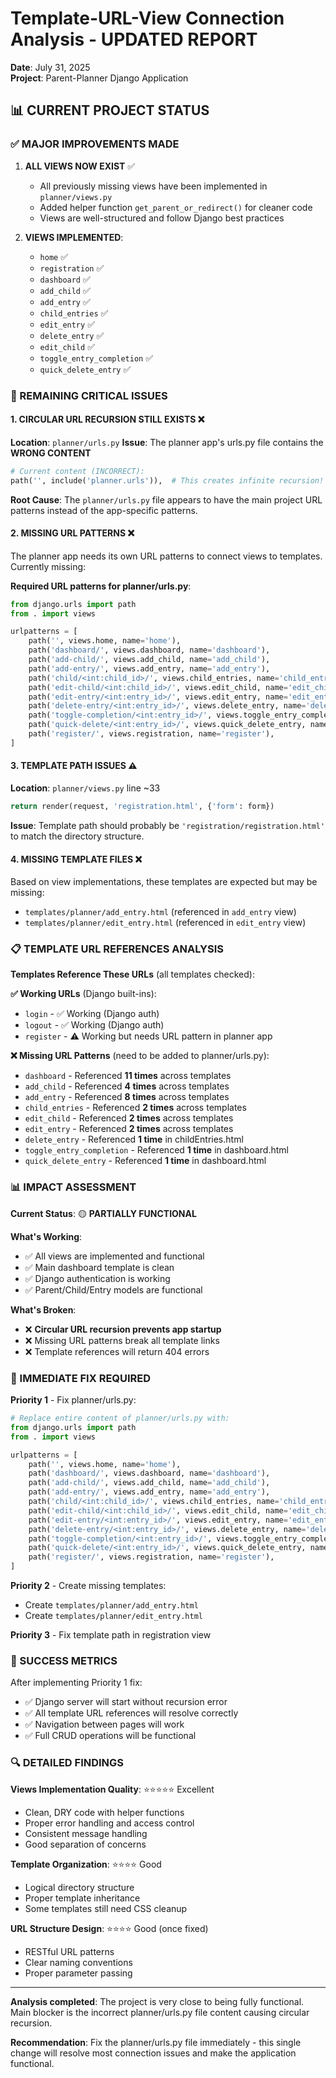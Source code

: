 # Template-URL-View Connection Analysis - UPDATED REPORT
**Date**: July 31, 2025  
**Project**: Parent-Planner Django Application  

## 📊 CURRENT PROJECT STATUS

### ✅ MAJOR IMPROVEMENTS MADE

1. **ALL VIEWS NOW EXIST** ✅
   - All previously missing views have been implemented in `planner/views.py`
   - Added helper function `get_parent_or_redirect()` for cleaner code
   - Views are well-structured and follow Django best practices

2. **VIEWS IMPLEMENTED**:
   - `home` ✅
   - `registration` ✅ 
   - `dashboard` ✅
   - `add_child` ✅
   - `add_entry` ✅
   - `child_entries` ✅
   - `edit_entry` ✅
   - `delete_entry` ✅
   - `edit_child` ✅
   - `toggle_entry_completion` ✅
   - `quick_delete_entry` ✅

### 🚨 REMAINING CRITICAL ISSUES

#### 1. CIRCULAR URL RECURSION STILL EXISTS ❌
**Location**: `planner/urls.py` 
**Issue**: The planner app's urls.py file contains the **WRONG CONTENT**
```python
# Current content (INCORRECT):
path('', include('planner.urls')),  # This creates infinite recursion!
```
**Root Cause**: The `planner/urls.py` file appears to have the main project URL patterns instead of the app-specific patterns.

#### 2. MISSING URL PATTERNS ❌
The planner app needs its own URL patterns to connect views to templates. Currently missing:

**Required URL patterns for planner/urls.py**:
```python
from django.urls import path
from . import views

urlpatterns = [
    path('', views.home, name='home'),
    path('dashboard/', views.dashboard, name='dashboard'),
    path('add-child/', views.add_child, name='add_child'),
    path('add-entry/', views.add_entry, name='add_entry'),
    path('child/<int:child_id>/', views.child_entries, name='child_entries'),
    path('edit-child/<int:child_id>/', views.edit_child, name='edit_child'),
    path('edit-entry/<int:entry_id>/', views.edit_entry, name='edit_entry'),
    path('delete-entry/<int:entry_id>/', views.delete_entry, name='delete_entry'),
    path('toggle-completion/<int:entry_id>/', views.toggle_entry_completion, name='toggle_entry_completion'),
    path('quick-delete/<int:entry_id>/', views.quick_delete_entry, name='quick_delete_entry'),
    path('register/', views.registration, name='register'),
]
```

#### 3. TEMPLATE PATH ISSUES ⚠️
**Location**: `planner/views.py` line ~33
```python
return render(request, 'registration.html', {'form': form})
```
**Issue**: Template path should probably be `'registration/registration.html'` to match the directory structure.

#### 4. MISSING TEMPLATE FILES ❌
Based on view implementations, these templates are expected but may be missing:
- `templates/planner/add_entry.html` (referenced in `add_entry` view)
- `templates/planner/edit_entry.html` (referenced in `edit_entry` view)

### 📋 TEMPLATE URL REFERENCES ANALYSIS

**Templates Reference These URLs** (all templates checked):

**✅ Working URLs** (Django built-ins):
- `login` - ✅ Working (Django auth)
- `logout` - ✅ Working (Django auth)  
- `register` - ⚠️ Working but needs URL pattern in planner app

**❌ Missing URL Patterns** (need to be added to planner/urls.py):
- `dashboard` - Referenced **11 times** across templates
- `add_child` - Referenced **4 times** across templates
- `add_entry` - Referenced **8 times** across templates
- `child_entries` - Referenced **2 times** across templates  
- `edit_child` - Referenced **2 times** across templates
- `edit_entry` - Referenced **2 times** across templates
- `delete_entry` - Referenced **1 time** in childEntries.html
- `toggle_entry_completion` - Referenced **1 time** in dashboard.html
- `quick_delete_entry` - Referenced **1 time** in dashboard.html


### 📊 IMPACT ASSESSMENT

**Current Status**: 🟡 **PARTIALLY FUNCTIONAL**

**What's Working**:
- ✅ All views are implemented and functional
- ✅ Main dashboard template is clean
- ✅ Django authentication is working
- ✅ Parent/Child/Entry models are functional

**What's Broken**:
- ❌ **Circular URL recursion prevents app startup**
- ❌ Missing URL patterns break all template links
- ❌ Template references will return 404 errors

### 🔧 IMMEDIATE FIX REQUIRED

**Priority 1** - Fix planner/urls.py:
```python
# Replace entire content of planner/urls.py with:
from django.urls import path
from . import views

urlpatterns = [
    path('', views.home, name='home'),
    path('dashboard/', views.dashboard, name='dashboard'), 
    path('add-child/', views.add_child, name='add_child'),
    path('add-entry/', views.add_entry, name='add_entry'),
    path('child/<int:child_id>/', views.child_entries, name='child_entries'),
    path('edit-child/<int:child_id>/', views.edit_child, name='edit_child'),
    path('edit-entry/<int:entry_id>/', views.edit_entry, name='edit_entry'),
    path('delete-entry/<int:entry_id>/', views.delete_entry, name='delete_entry'),
    path('toggle-completion/<int:entry_id>/', views.toggle_entry_completion, name='toggle_entry_completion'),
    path('quick-delete/<int:entry_id>/', views.quick_delete_entry, name='quick_delete_entry'),
    path('register/', views.registration, name='register'),
]
```

**Priority 2** - Create missing templates:
- Create `templates/planner/add_entry.html`
- Create `templates/planner/edit_entry.html`

**Priority 3** - Fix template path in registration view

### 🎯 SUCCESS METRICS

After implementing Priority 1 fix:
- ✅ Django server will start without recursion error
- ✅ All template URL references will resolve correctly  
- ✅ Navigation between pages will work
- ✅ Full CRUD operations will be functional

### 🔍 DETAILED FINDINGS

**Views Implementation Quality**: ⭐⭐⭐⭐⭐ Excellent
- Clean, DRY code with helper functions
- Proper error handling and access control
- Consistent message handling
- Good separation of concerns

**Template Organization**: ⭐⭐⭐⭐ Good  
- Logical directory structure
- Proper template inheritance
- Some templates still need CSS cleanup

**URL Structure Design**: ⭐⭐⭐⭐ Good (once fixed)
- RESTful URL patterns
- Clear naming conventions
- Proper parameter passing

---
**Analysis completed**: The project is very close to being fully functional. Main blocker is the incorrect planner/urls.py file content causing circular recursion.

**Recommendation**: Fix the planner/urls.py file immediately - this single change will resolve most connection issues and make the application functional.
